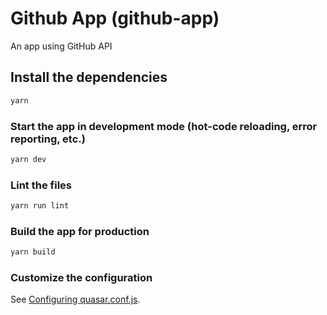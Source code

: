 # Github App (github-app)

An app using GitHub API

## Install the dependencies

```bash
yarn
```

### Start the app in development mode (hot-code reloading, error reporting, etc.)

```bash
yarn dev
```

### Lint the files

```bash
yarn run lint
```

### Build the app for production

```bash
yarn build
```

### Customize the configuration

See [Configuring quasar.conf.js](https://v1.quasar.dev/quasar-cli/quasar-conf-js).
